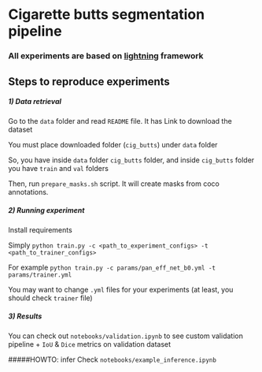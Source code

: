 # Cigarette butts segmentation pipeline

### All experiments are based on [lightning](https://github.com/PyTorchLightning/pytorch-lightning) framework

## Steps to reproduce experiments

##### 1) Data retrieval
Go to the `data` folder and read `README` file. It has Link to download the dataset

You must place downloaded folder (`cig_butts`) under `data` folder

So, you have inside `data` folder `cig_butts` folder, and inside `cig_butts` folder you have `train` and `val` folders

Then, run `prepare_masks.sh` script. It will create masks from coco annotations.

##### 2) Running experiment
Install requirements

Simply `python train.py -c <path_to_experiment_configs> -t <path_to_trainer_configs>`

For example `python train.py -c params/pan_eff_net_b0.yml -t params/trainer.yml`

You may want to change `.yml` files for your experiments (at least, you should check `trainer` file)

##### 3) Results
You can check out `notebooks/validation.ipynb` to see custom 
validation pipeline + `IoU` & `Dice` metrics on validation dataset

#####HOWTO: infer
Check `notebooks/example_inference.ipynb`